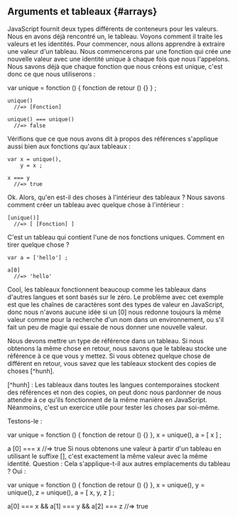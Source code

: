## Arguments et tableaux {#arrays}

JavaScript fournit deux types différents de conteneurs pour les valeurs. Nous en avons déjà rencontré un, le tableau. Voyons comment il traite les valeurs et les identités. Pour commencer, nous allons apprendre à extraire une valeur d'un tableau. Nous commencerons par une fonction qui crée une nouvelle valeur avec une identité unique à chaque fois que nous l'appelons. Nous savons déjà que chaque fonction que nous créons est unique, c'est donc ce que nous utiliserons :

  var unique = fonction () {
                  fonction de retour () {}
                } ;

    unique()
      //=> [Fonction]

    unique() === unique()
      //=> false
Vérifions que ce que nous avons dit à propos des références s'applique aussi bien aux fonctions qu'aux tableaux :

    var x = unique(),
        y = x ;
      
    x === y
      //=> true
Ok. Alors, qu'en est-il des choses à l'intérieur des tableaux ? Nous savons comment créer un tableau avec quelque chose à l'intérieur :

    [unique()]
      //=> [ [Fonction] ]
C'est un tableau qui contient l'une de nos fonctions uniques. Comment en tirer quelque chose ?

    var a = ['hello'] ;

    a[0]
      //=> 'hello'
Cool, les tableaux fonctionnent beaucoup comme les tableaux dans d'autres langues et sont basés sur le zéro. Le problème avec cet exemple est que les chaînes de caractères sont des types de valeur en JavaScript, donc nous n'avons aucune idée si un [0] nous redonne toujours la même valeur comme pour la recherche d'un nom dans un environnement, ou s'il fait un peu de magie qui essaie de nous donner une nouvelle valeur.

Nous devons mettre un type de référence dans un tableau. Si nous obtenons la même chose en retour, nous savons que le tableau stocke une référence à ce que vous y mettez. Si vous obtenez quelque chose de différent en retour, vous savez que les tableaux stockent des copies de choses [^hunh].

[^hunh] : Les tableaux dans toutes les langues contemporaines stockent des références et non des copies, on peut donc nous pardonner de nous attendre à ce qu'ils fonctionnent de la même manière en JavaScript. Néanmoins, c'est un exercice utile pour tester les choses par soi-même.

Testons-le :

  var unique = fonction () {
                  fonction de retour () {}
                },
      x = unique(),
      a = [ x ] ;

  a [0] === x
    //=> true
Si nous obtenons une valeur à partir d'un tableau en utilisant le suffixe [], c'est exactement la même valeur avec la même identité. Question : Cela s'applique-t-il aux autres emplacements du tableau ? Oui :

  var unique = fonction () {
                 fonction de retour () {}
               },
      x = unique(),
      y = unique(),
      z = unique(),
      a = [ x, y, z ] ;

  a[0] === x && a[1] === y && a[2] === z
    //=> true
